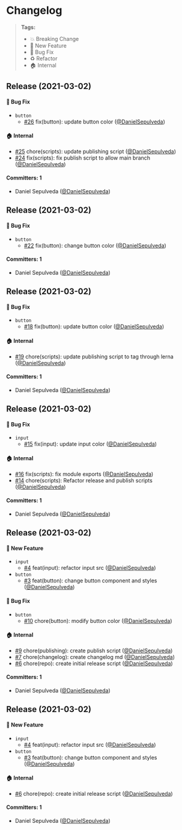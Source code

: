 # Changelog

> **Tags:**
>
> - :boom: Breaking Change
> - :rocket: New Feature
> - :bug: Bug Fix
> - :recycle: Refactor
> - :house: Internal

<!-- DO NOT MODIFY BELOW THIS COMMENT -->
<!-- insert-new-changelog-here -->

## Release (2021-03-02)

#### :bug: Bug Fix
* `button`
  * [#26](https://github.com/DanielSepulveda/lean-ui/pull/26) fix(button): update button color ([@DanielSepulveda](https://github.com/DanielSepulveda))

#### :house: Internal
* [#25](https://github.com/DanielSepulveda/lean-ui/pull/25) chore(scripts): update publishing script ([@DanielSepulveda](https://github.com/DanielSepulveda))
* [#24](https://github.com/DanielSepulveda/lean-ui/pull/24) fix(scripts): fix publish script to allow main branch ([@DanielSepulveda](https://github.com/DanielSepulveda))

#### Committers: 1
- Daniel Sepulveda ([@DanielSepulveda](https://github.com/DanielSepulveda))

## Release (2021-03-02)

#### :bug: Bug Fix
* `button`
  * [#22](https://github.com/DanielSepulveda/lean-ui/pull/22) fix(button): change button color ([@DanielSepulveda](https://github.com/DanielSepulveda))

#### Committers: 1
- Daniel Sepulveda ([@DanielSepulveda](https://github.com/DanielSepulveda))

## Release (2021-03-02)

#### :bug: Bug Fix
* `button`
  * [#18](https://github.com/DanielSepulveda/lean-ui/pull/18) fix(button): update button color ([@DanielSepulveda](https://github.com/DanielSepulveda))

#### :house: Internal
* [#19](https://github.com/DanielSepulveda/lean-ui/pull/19) chore(scripts): update publishing script to tag through lerna ([@DanielSepulveda](https://github.com/DanielSepulveda))

#### Committers: 1
- Daniel Sepulveda ([@DanielSepulveda](https://github.com/DanielSepulveda))

## Release (2021-03-02)

#### :bug: Bug Fix

- `input`
  - [#15](https://github.com/DanielSepulveda/lean-ui/pull/15) fix(input): update input color ([@DanielSepulveda](https://github.com/DanielSepulveda))

#### :house: Internal

- [#16](https://github.com/DanielSepulveda/lean-ui/pull/16) fix(scripts): fix module exports ([@DanielSepulveda](https://github.com/DanielSepulveda))
- [#14](https://github.com/DanielSepulveda/lean-ui/pull/14) chore(scripts): Refactor release and publish scripts ([@DanielSepulveda](https://github.com/DanielSepulveda))

#### Committers: 1

- Daniel Sepulveda ([@DanielSepulveda](https://github.com/DanielSepulveda))

## Release (2021-03-02)

#### :rocket: New Feature

- `input`
  - [#4](https://github.com/DanielSepulveda/lean-ui/pull/4) feat(input): refactor input src ([@DanielSepulveda](https://github.com/DanielSepulveda))
- `button`
  - [#3](https://github.com/DanielSepulveda/lean-ui/pull/3) feat(button): change button component and styles ([@DanielSepulveda](https://github.com/DanielSepulveda))

#### :bug: Bug Fix

- `button`
  - [#10](https://github.com/DanielSepulveda/lean-ui/pull/10) chore(button): modify button color ([@DanielSepulveda](https://github.com/DanielSepulveda))

#### :house: Internal

- [#9](https://github.com/DanielSepulveda/lean-ui/pull/9) chore(publishing): create publish script ([@DanielSepulveda](https://github.com/DanielSepulveda))
- [#7](https://github.com/DanielSepulveda/lean-ui/pull/7) chore(changelog): create changelog md ([@DanielSepulveda](https://github.com/DanielSepulveda))
- [#6](https://github.com/DanielSepulveda/lean-ui/pull/6) chore(repo): create initial release script ([@DanielSepulveda](https://github.com/DanielSepulveda))

#### Committers: 1

- Daniel Sepulveda ([@DanielSepulveda](https://github.com/DanielSepulveda))

## Release (2021-03-02)

#### :rocket: New Feature

- `input`
  - [#4](https://github.com/DanielSepulveda/lean-ui/pull/4) feat(input): refactor input src ([@DanielSepulveda](https://github.com/DanielSepulveda))
- `button`
  - [#3](https://github.com/DanielSepulveda/lean-ui/pull/3) feat(button): change button component and styles ([@DanielSepulveda](https://github.com/DanielSepulveda))

#### :house: Internal

- [#6](https://github.com/DanielSepulveda/lean-ui/pull/6) chore(repo): create initial release script ([@DanielSepulveda](https://github.com/DanielSepulveda))

#### Committers: 1

- Daniel Sepulveda ([@DanielSepulveda](https://github.com/DanielSepulveda))
